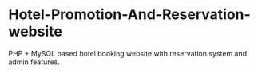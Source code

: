 # Hotel-Promotion-And-Reservation-website
PHP + MySQL based hotel booking website with reservation system and admin features.
